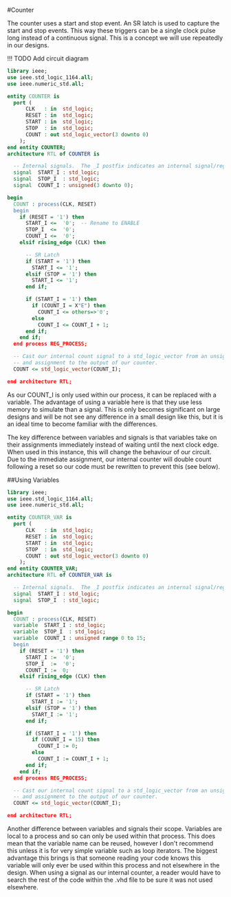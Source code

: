 #Counter

The counter uses a start and stop event.
An SR latch is used to capture the start and stop events.  This way these triggers can be a single clock pulse long instead of a continuous signal.  This is a concept we will use repeatedly in our designs.

!!! TODO
    Add circuit diagram

```vhdl
library ieee;
use ieee.std_logic_1164.all;
use ieee.numeric_std.all;

entity COUNTER is
  port (
      CLK   : in  std_logic;
      RESET : in  std_logic;
      START : in  std_logic;
      STOP  : in  std_logic;
      COUNT : out std_logic_vector(3 downto 0)
    );
end entity COUNTER;
architecture RTL of COUNTER is

  -- Internal signals.  The _I postfix indicates an internal signal/register
  signal  START_I : std_logic;
  signal  STOP_I  : std_logic;
  signal  COUNT_I : unsigned(3 downto 0);

begin
  COUNT : process(CLK, RESET)
  begin
    if (RESET = '1') then
      START_I <=  '0';  -- Rename to ENABLE
      STOP_I  <=  '0';
      COUNT_I <=  '0';
    elsif rising_edge (CLK) then

      -- SR Latch
      if (START = '1') then
        START_I <= '1';
      elsif (STOP = '1') then
        START_I <= '1';
      end if;

      if (START_I = '1') then
        if (COUNT_I = X"E") then
          COUNT_I <= others=>'0';
        else
          COUNT_I <= COUNT_I + 1;
      end if;
    end if;
  end process REG_PROCESS;

  -- Cast our internal count signal to a std_logic_vector from an unsigned
  -- and assignment to the output of our counter.
  COUNT <= std_logic_vector(COUNT_I);

end architecture RTL;
```

As our COUNT_I is only used within our process, it can be replaced with a variable.  The advantage of using a variable here is that they use less memory to simulate than a signal.  This is only becomes significant on large designs and will be not see any difference in a small design like this, but it is an ideal time to become familiar with the differences.  

The key difference between variables and signals is that variables take on their assignments immediately instead of waiting until the next clock edge.  When used in this instance, this will change the behaviour of our circuit.  Due to the immediate assignment, our internal counter will double count following a reset so our code must be rewritten to prevent this (see below).


##Using Variables
```vhdl
library ieee;
use ieee.std_logic_1164.all;
use ieee.numeric_std.all;

entity COUNTER_VAR is
  port (
      CLK   : in  std_logic;
      RESET : in  std_logic;
      START : in  std_logic;
      STOP  : in  std_logic;
      COUNT : out std_logic_vector(3 downto 0)
    );
end entity COUNTER_VAR;
architecture RTL of COUNTER_VAR is

  -- Internal signals.  The _I postfix indicates an internal signal/register
  signal  START_I : std_logic;
  signal  STOP_I  : std_logic;

begin
  COUNT : process(CLK, RESET)
  variable  START_I : std_logic;
  variable  STOP_I  : std_logic;
  variable  COUNT_I : unsigned range 0 to 15;
  begin
    if (RESET = '1') then
      START_I :=  '0';
      STOP_I  :=  '0';
      COUNT_I :=  0;
    elsif rising_edge (CLK) then

      -- SR Latch
      if (START = '1') then
        START_I := '1';
      elsif (STOP = '1') then
        START_I := '1';
      end if;

      if (START_I = '1') then
        if (COUNT_I = 15) then
          COUNT_I := 0;
        else
          COUNT_I := COUNT_I + 1;
      end if;
    end if;
  end process REG_PROCESS;

  -- Cast our internal count signal to a std_logic_vector from an unsigned
  -- and assignment to the output of our counter.
  COUNT <= std_logic_vector(COUNT_I);

end architecture RTL;
```

Another difference between variables and signals their scope.  Variables are local to a process and so can only be used within that process.  This does mean that the variable name can be reused, however I don't recommend this unless it is for very simple variable such as loop iterators.  The biggest advantage this brings is that someone reading your code knows this variable will only ever be used within this process and not elsewhere in the design.  When using a signal as our internal counter, a reader would have to search the rest of the code within the .vhd file to be sure it was not used elsewhere.      
